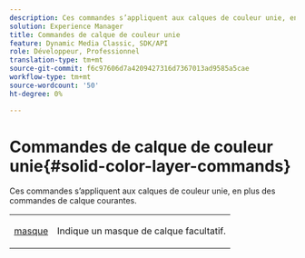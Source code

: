 ```yaml
---
description: Ces commandes s’appliquent aux calques de couleur unie, en plus des commandes de calque courantes.
solution: Experience Manager
title: Commandes de calque de couleur unie
feature: Dynamic Media Classic, SDK/API
role: Développeur, Professionnel
translation-type: tm+mt
source-git-commit: f6c97606d7a4209427316d7367013ad9585a5cae
workflow-type: tm+mt
source-wordcount: '50'
ht-degree: 0%

---
```



# Commandes de calque de couleur unie{#solid-color-layer-commands}

Ces commandes s’appliquent aux calques de couleur unie, en plus des commandes de calque courantes.

<table id="simpletable_4E563E4C797E45F390340258170BDCE4"> 
 <tr class="strow"> 
  <td class="stentry"> <p><a href="../../../../../../is-api/http-ref/image-serving-api-ref/c-http-protocol-reference/c-command-reference/r-mask.md#reference-922254e027404fb890b850e2723ee06e" type="reference" format="dita" scope="local"> masque</a> </p> </td> 
  <td class="stentry"> <p>Indique un masque de calque facultatif. </p></td> 
 </tr> 
</table>

